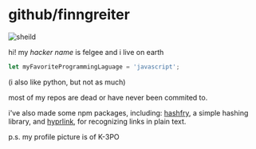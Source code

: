 # github/finngreiter

![sheild](https://img.shields.io/badge/alive-true-green)

hi! my *hacker name* is felgee and i live on earth
```javascript
let myFavoriteProgrammingLaguage = 'javascript';
```
(i also like python, but not as much)

most of my repos are dead or have never been commited to.

i've also made some npm packages, including: [hashfry](https://npmjs.com/package/hashfry), a simple hashing library, and [hyprlink](https://npmjs.com/package/hyprlink), for recognizing links in plain text.

p.s. my profile picture is of K-3PO
